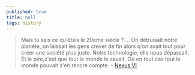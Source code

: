 ```yaml
---
published: true
title: null
tags: history
---
```

> Mais tu sais ce qu'étais le 20eme siecle ?  ...
> On détruisait notre planète, on laissait les gens crever de fin alors q'on avait tout pour créer une société plus juste. Notre technologie, elle nous dépassait. Et le pire,c'est que tout le monde le savait. Où en tout cas tout le monde pouvait s'en rencre compte. - [Nexus VI](https://youtu.be/yDkGQFsbgtY?list=TLPQMTIxMDIwMjEMEbA2tTHT7g&t=1030)
